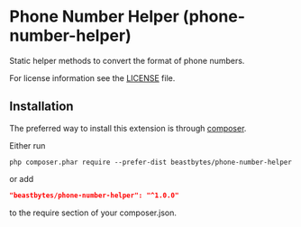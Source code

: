 # Phone Number Helper (phone-number-helper)
Static helper methods to convert the format of phone numbers.

For license information see the [LICENSE](LICENSE.md) file.

## Installation

The preferred way to install this extension is through [composer](http://getcomposer.org/download/).

Either run

```
php composer.phar require --prefer-dist beastbytes/phone-number-helper
```

or add

```json
"beastbytes/phone-number-helper": "^1.0.0"
```

to the require section of your composer.json.